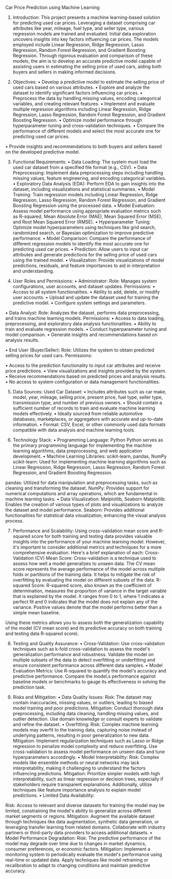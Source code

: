 Car Price Prediction using Machine Learning
1. Introduction:
This project presents a machine learning-based solution for predicting used car prices.
Leveraging a dataset comprising car attributes like year, mileage, fuel type, and seller
type, various regression models are trained and evaluated. Initial data exploration
uncovers insights into key factors influencing car prices. The models employed include
Linear Regression, Ridge Regression, Lasso Regression, Random Forest Regression, and
Gradient Boosting Regression. Through rigorous evaluation and comparison of these
models, the aim is to develop an accurate predictive model capable of assisting users in
estimating the selling price of used cars, aiding both buyers and sellers in making
informed decisions.

2. Objectives:
• Develop a predictive model to estimate the selling price of used cars based on
various attributes.
• Explore and analyze the dataset to identify significant factors influencing car
prices.
• Preprocess the data by handling missing values, encoding categorical variables,
and creating relevant features.
• Implement and evaluate multiple regression algorithms including Linear
Regression, Ridge Regression, Lasso Regression, Random Forest Regression, and
Gradient Boosting Regression.
• Optimize model performance through hyperparameter tuning and cross-validation
techniques.
• Compare the performance of different models and select the most accurate one for
predicting used car prices.

• Provide insights and recommendations to both buyers and sellers based on the
developed predictive model.

3. Functional Requirements:
• Data Loading: The system must load the used car dataset from a specified file
format (e.g., CSV).
• Data Preprocessing: Implement data preprocessing steps including handling
missing values, feature engineering, and encoding categorical variables.
• Exploratory Data Analysis (EDA): Perform EDA to gain insights into the dataset,
including visualizations and statistical summaries.
• Model Training: Train regression models including Linear Regression, Ridge
Regression, Lasso Regression, Random Forest Regression, and Gradient Boosting
Regression using the processed data.
• Model Evaluation: Assess model performance using appropriate evaluation
metrics such as R-squared, Mean Absolute Error (MAE), Mean Squared Error
(MSE), and Root Mean Squared Error (RMSE).
• Hyperparameter Tuning: Optimize model hyperparameters using techniques like
grid search, randomized search, or Bayesian optimization to improve predictive
performance.
• Model Comparison: Compare the performance of different regression models to
identify the most accurate one for predicting used car prices.
• Prediction: Allow users to input car attributes and generate predictions for the
selling price of used cars using the trained model.
• Visualization: Provide visualizations of model predictions, residuals, and feature
importances to aid in interpretation and understanding.

4. User Roles and Permissions:
• Administrator:
Role: Manages system configurations, user accounts, and dataset updates.
Permissions:
• Access to all system functionalities.
• Ability to add, delete, or modify user accounts.
• Upload and update the dataset used for training the predictive model.
• Configure system settings and parameters.

• Data Analyst:
Role: Analyzes the dataset, performs data preprocessing, and trains machine learning
models.
Permissions:
• Access to data loading, preprocessing, and exploratory data analysis
functionalities.
• Ability to train and evaluate regression models.
• Conduct hyperparameter tuning and model comparison.
• Generate insights and recommendations based on analysis results.

• End User (Buyer/Seller):
Role: Utilizes the system to obtain predicted selling prices for used cars.
Permissions:

• Access to the prediction functionality to input car attributes and receive price
predictions.
• View visualizations and insights provided by the system.
• Receive recommendations based on predicted prices and analysis results.
• No access to system configuration or data management functionalities.

5. Data Sources:
Used Car Dataset:
• Includes attributes such as car make, model, year, mileage, selling price, present
price, fuel type, seller type, transmission type, and number of previous owners.
• Should contain a sufficient number of records to train and evaluate machine
learning models effectively.
• Ideally sourced from reliable automotive databases, marketplaces, or aggregators
with accurate and up-to-date information.
• Format: CSV, Excel, or other commonly used data formats compatible with data
analysis and machine learning tools.

6. Technology Stack:
• Programming Language: Python
Python serves as the primary programming language for implementing the machine
learning algorithms, data preprocessing, and web application development.
• Machine Learning Libraries: scikit-learn, pandas, NumPy
scikit-learn: Used for implementing machine learning algorithms such as Linear
Regression, Ridge Regression, Lasso Regression, Random Forest Regression, and
Gradient Boosting Regression.

pandas: Utilized for data manipulation and preprocessing tasks, such as cleaning and
transforming the dataset.
NumPy: Provides support for numerical computations and array operations, which are
fundamental in machine learning tasks.
• Data Visualization: Matplotlib, Seaborn
Matplotlib: Enables the creation of various types of plots and visualizations to analyze
the dataset and model performance.
Seaborn: Provides additional functionalities for statistical data visualization, enhancing
the visual analysis process.

7. Performance and Scalability:
Using cross-validation mean score and R-squared score for both training and testing data
provides valuable insights into the performance of your machine learning model.
However, it's important to consider additional metrics and techniques for a more
comprehensive evaluation. Here's a brief explanation of each:
Cross-Validation (CV) Mean Score:
Cross-validation is a technique used to assess how well a model generalizes to unseen
data. The CV mean score represents the average performance of the model across
multiple folds or partitions of the training data. It helps to mitigate the risk of overfitting
by evaluating the model on different subsets of the data.
R-squared Score:
R-squared score, also known as the coefficient of determination, measures the proportion
of variance in the target variable that is explained by the model. It ranges from 0 to 1,
where 1 indicates a perfect fit and 0 indicates that the model does not explain any of the
variance. Positive values denote that the model performs better than a simple mean
baseline.

Using these metrics allows you to assess both the generalization capability of the model
(CV mean score) and its predictive accuracy on both training and testing data R-squared
score).

8. Testing and Quality Assurance:
• Cross-Validation:
Use cross-validation techniques such as k-fold cross-validation to assess the model's
generalization performance and robustness.
Validate the model on multiple subsets of the data to detect overfitting or underfitting and
ensure consistent performance across different data samples.
• Model Evaluation Metrics:
Use R-squared to quantify the model's accuracy and predictive performance.
Compare the model;s performance against baseline models or benchmarks to gauge its
effectiveness in solving the prediction task.

9. Risks and Mitigation:
• Data Quality Issues:
Risk: The dataset may contain inaccuracies, missing values, or outliers, leading to biased
model training and poor predictions.
Mitigation: Conduct thorough data preprocessing, including data cleaning, handling
missing values, and outlier detection. Use domain knowledge or consult experts to
validate and refine the dataset.
• Overfitting:
Risk: Complex machine learning models may overfit to the training data, capturing noise
instead of underlying patterns, resulting in poor generalization to new data.
Mitigation: Implement regularization techniques such as Lasso or Ridge regression to
penalize model complexity and reduce overfitting. Use cross-validation to assess model
performance on unseen data and tune hyperparameters accordingly.
• Model Interpretability:
Risk: Complex models like ensemble methods or neural networks may lack
interpretability, making it challenging to understand the factors influencing predictions.
Mitigation: Prioritize simpler models with high interpretability, such as linear regression
or decision trees, especially if stakeholders require transparent explanations.
Additionally, utilize techniques like feature importance analysis to explain model
predictions.
• Limited Data Availability:

Risk: Access to relevant and diverse datasets for training the model may be limited,
constraining the model's ability to generalize across different market segments or regions.
Mitigation: Augment the available dataset through techniques like data augmentation,
synthetic data generation, or leveraging transfer learning from related domains.
Collaborate with industry partners or third-party data providers to access additional
datasets.
• Model Performance Degradation:
Risk: The predictive performance of the model may degrade over time due to changes in
market dynamics, consumer preferences, or economic factors.
Mitigation: Implement a monitoring system to periodically evaluate the model's
performance using real-time or updated data. Apply techniques like model retraining or
recalibration to adapt to changing conditions and maintain predictive accuracy.
